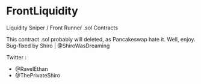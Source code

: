 # FrontLiquidity
Liquidity Sniper / Front Runner .sol Contracts

This contract .sol probably will deleted, as Pancakeswap hate it. Well, enjoy.
Bug-fixed by Shiro | @ShiroWasDreaming

Twitter :
- @RavelEthan
- @ThePrivateShiro
